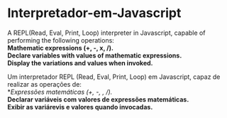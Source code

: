 # Interpretador-em-Javascript <br>

A REPL(Read, Eval, Print, Loop) interpreter in Javascript, capable of performing the following operations: <br>
  **Mathematic expressions (+, -, x, /).** <br>
  **Declare variables with values of mathematic expressions.** <br>
  **Display the variations and values ​​when invoked.** <br>

Um interpretador REPL (Read, Eval, Print, Loop) em Javascript, capaz de realizar as operações de: <br> 
  **Expressões matemáticas (+, -, *, /).** <br>
  **Declarar variáveis com valores de expressões matemáticas.** <br>
  **Exibir as variárevis e valores quando invocadas.** <br>

  
  

